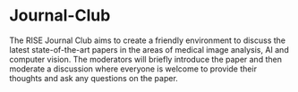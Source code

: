 # Journal-Club
The RISE Journal Club aims to  create a friendly environment to discuss the latest state-of-the-art papers in the areas of medical image analysis, AI and computer vision. The moderators will briefly introduce the paper and then moderate a discussion where everyone is welcome to provide their thoughts and ask any questions on the paper. 

